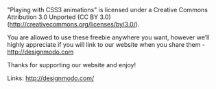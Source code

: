 "Playing with CSS3 animations" is licensed under a Creative Commons Attribution 3.0 Unported (CC BY 3.0)  (http://creativecommons.org/licenses/by/3.0/). 

You are allowed to use these freebie anywhere you want, however we’ll highly appreciate if you will link to our website when you share them - http://designmodo.com

Thanks for supporting our website and enjoy!

Links:
http://designmodo.com/
